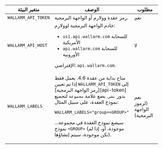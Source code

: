 متغير البيئة | الوصف| مطلوب
--- | ---- | ----
`WALLARM_API_TOKEN` | رمز عقدة وولارم أو الواجهة البرمجية. | نعم
`WALLARM_API_HOST` | خادم الواجهة البرمجية لوولارم:<ul><li>`us1.api.wallarm.com` للسحابة الأمريكية</li><li>`api.wallarm.com` للسحابة الأوروبية</li></ul>الإفتراضي: `api.wallarm.com`. | لا
`WALLARM_LABELS` | <p>متاح بداية من عقدة 4.6. يعمل فقط إذا تم تعيين `WALLARM_API_TOKEN` إلى [رمز الواجهة البرمجية][api-token] بدور `نشر`. يضع علامة `مجموعة` لتجميع نموذج العقدة، على سبيل المثال:</p> <p>`WALLARM_LABELS="group=<GROUP>"`</p> <p>...سيضع نموذج العقدة في مجموعة نموذج `<GROUP>` (موجودة، أو، إذا لم تكن موجودة، سيتم إنشاؤها).</p> | نعم (لرموز الواجهة البرمجية)